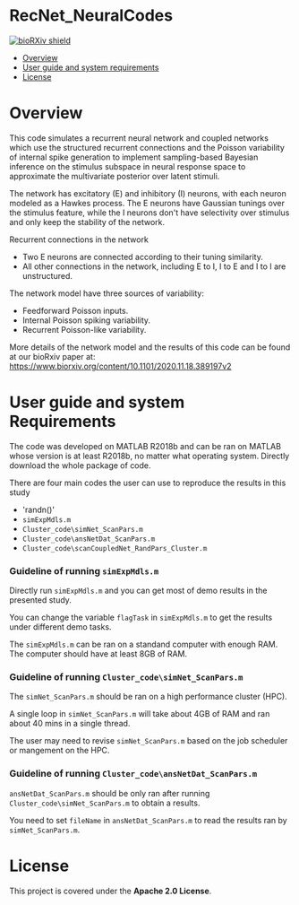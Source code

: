 # RecNet_NeuralCodes
 
[![bioRXiv shield](https://img.shields.io/badge/bioRxiv-bioRxiv-green)](https://www.biorxiv.org/content/10.1101/2020.11.18.389197v2)

- [Overview](#overview)
- [User guide and system requirements](#User-guide-and-system-requirements)
- [License](#License)

# Overview
This code simulates a recurrent neural network and coupled networks which use the structured recurrent connections and the Poisson variability of internal spike generation to implement sampling-based Bayesian inference on the stimulus subspace in neural response space to approximate the multivariate posterior over latent stimuli.
<!-- We use this network model to show the network has an optimal non-zero recurrent strength to correctly sample the joint posterior, and the optimal recurrent stregnth is determined by the correlation strength between stimulus and context in the world. -->

The network has excitatory (E) and inhibitory (I) neurons, with each neuron modeled as a Hawkes process. 
The E neurons have Gaussian tunings over the stimulus feature, while the I neurons don't have selectivity over stimulus and only keep the stability of the network.

Recurrent connections in the network

- Two E neurons are connected according to their tuning similarity.
- All other connections in the network, including E to I, I to E and I to I are unstructured.

The network model have three sources of variability:

- Feedforward Poisson inputs.
- Internal Poisson spiking variability.
- Recurrent Poisson-like variability.

More details of the network model and the results of this code can be found at our bioRxiv paper at:
https://www.biorxiv.org/content/10.1101/2020.11.18.389197v2

# User guide and system Requirements
The code was developed on MATLAB R2018b and can be ran on MATLAB whose version is at least R2018b, no matter what operating system.
Directly download the whole package of code. 

There are four main codes the user can use to reproduce the results in this study
- 'randn()'
- `simExpMdls.m`
- `Cluster_code\simNet_ScanPars.m`
- `Cluster_code\ansNetDat_ScanPars.m`
- `Cluster_code\scanCoupledNet_RandPars_Cluster.m`

### Guideline of running `simExpMdls.m`

Directly run `simExpMdls.m` and you can get most of demo results in the presented study.

You can change the variable `flagTask` in `simExpMdls.m` to get the results under different demo tasks.

The `simExpMdls.m` can be ran on a standand computer with enough RAM. The computer should have at least 8GB of RAM.

### Guideline of running `Cluster_code\simNet_ScanPars.m`
The `simNet_ScanPars.m` should be ran on a high performance cluster (HPC). 

A single loop in `simNet_ScanPars.m` will take about 4GB of RAM and ran about 40 mins in a single thread.
 
The user may need to revise `simNet_ScanPars.m` based on the job scheduler or mangement on the HPC.

### Guideline of running `Cluster_code\ansNetDat_ScanPars.m`
`ansNetDat_ScanPars.m` should be only ran after running `Cluster_code\simNet_ScanPars.m` to obtain a results.

You need to set `fileName` in `ansNetDat_ScanPars.m` to read the results ran by `simNet_ScanPars.m`.

# License
This project is covered under the **Apache 2.0 License**.

